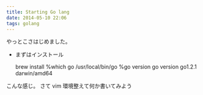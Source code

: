 ```yaml
---
title: Starting Go lang
date: 2014-05-10 22:06
tags: golang
---
```


やっとこさはじめました。

- まずはインストール

    brew install
    %which go
    /usr/local/bin/go
    %go version
    go version go1.2.1 darwin/amd64

こんな感じ。
さて vim 環境整えて何か書いてみよう


